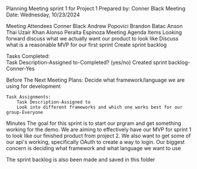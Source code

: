 Planning Meeting sprint 1 for Project 1
Prepared by: Conner Black
Meeting Date: Wednesday, 10/23/2024

Meeting Attendees
    Conner Black
    Andrew Popovici
    Brandon Batac
    Anson Thai
    Uzair Khan
    Alonso Peralta Espinoza
Meeting Agenda Items
    Looking forward discuss what we actually want our product to look like
    Discuss what is a reasonable MVP for our first sprint 
    Create sprint backlog

Tasks Completed:    
    Task Description-Assigned to-Completed? (yes/no)
    Created sprint backlog-Conner-Yes

Before The Next Meeting
    Plans:
        Decide what framework/language we are using for development

    Task Assignments:
        Task Description-Assigned to
        Look into different frameworks and which one works best for our group-Everyone

Minutes
    The goal for this sprint is to start our prgram and get something working for the demo. We are aiming
    to effectively have our MVP for sprint 1 to look like our finished product from project 2. We also want to
    get some of our api's working, specifically OAuth to create a way to login. Our biggest concern is deciding what framework and what language we want to use

The sprint backlog is also been made and saved in this folder